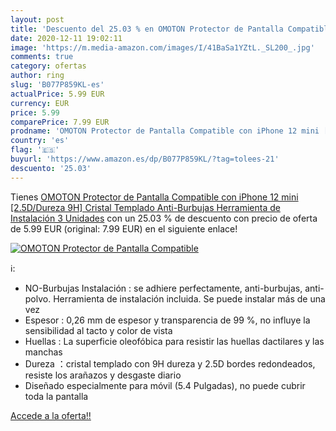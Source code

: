 ```yaml
---
layout: post
title: 'Descuento del 25.03 % en OMOTON Protector de Pantalla Compatible '
date: 2020-12-11 19:02:11
image: 'https://m.media-amazon.com/images/I/41BaSa1YZtL._SL200_.jpg'
comments: true
category: ofertas
author: ring
slug: 'B077P859KL-es'
actualPrice: 5.99 EUR
currency: EUR
price: 5.99
comparePrice: 7.99 EUR
prodname: 'OMOTON Protector de Pantalla Compatible con iPhone 12 mini [2.5D/Dureza 9H] Cristal Templado  Anti-Burbujas  Herramienta de Instalación  3 Unidades'
country: 'es'
flag: '🇪🇸'
buyurl: 'https://www.amazon.es/dp/B077P859KL/?tag=tolees-21'
descuento: '25.03'
---
```


Tienes [OMOTON Protector de Pantalla Compatible con iPhone 12 mini [2.5D/Dureza 9H] Cristal Templado  Anti-Burbujas  Herramienta de Instalación  3 Unidades](https://www.amazon.es/dp/B077P859KL/?tag=tolees-21) con un 25.03 % de descuento con precio de oferta de 5.99 EUR (original: 7.99 EUR) en el siguiente enlace!

[![OMOTON Protector de Pantalla Compatible ](https://m.media-amazon.com/images/I/41BaSa1YZtL._SL200_.jpg)](https://www.amazon.es/dp/B077P859KL/?tag=tolees-21)

ℹ️:

- NO-Burbujas Instalación : se adhiere perfectamente, anti-burbujas, anti-polvo. Herramienta de instalación incluida. Se puede instalar más de una vez
- Espesor : 0,26 mm de espesor y transparencia de 99 %, no influye la sensibilidad al tacto y color de vista
- Huellas : La superficie oleofóbica para resistir las huellas dactilares y las manchas
- Dureza ：cristal templado con 9H dureza y 2.5D bordes redondeados, resiste los arañazos y desgaste diario
- Diseñado especialmente para móvil (5.4 Pulgadas), no puede cubrir toda la pantalla

[Accede a la oferta!!](https://www.amazon.es/dp/B077P859KL/?tag=tolees-21)

